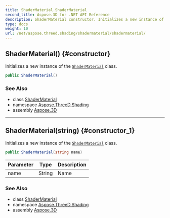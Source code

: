 ```yaml
---
title: ShaderMaterial.ShaderMaterial
second_title: Aspose.3D for .NET API Reference
description: ShaderMaterial constructor. Initializes a new instance of the ShaderMaterial class
type: docs
weight: 10
url: /net/aspose.threed.shading/shadermaterial/shadermaterial/
---
```

## ShaderMaterial() {#constructor}

Initializes a new instance of the [`ShaderMaterial`](../) class.

```csharp
public ShaderMaterial()
```

### See Also

* class [ShaderMaterial](../)
* namespace [Aspose.ThreeD.Shading](../../../aspose.threed.shading/)
* assembly [Aspose.3D](../../../)

---

## ShaderMaterial(string) {#constructor_1}

Initializes a new instance of the [`ShaderMaterial`](../) class.

```csharp
public ShaderMaterial(string name)
```

| Parameter | Type | Description |
| --- | --- | --- |
| name | String | Name |

### See Also

* class [ShaderMaterial](../)
* namespace [Aspose.ThreeD.Shading](../../../aspose.threed.shading/)
* assembly [Aspose.3D](../../../)



